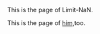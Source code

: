 This is the page of Limit-NaN.

This is the page of [him](https://www.luogu.com.cn/user/1017333),too.
